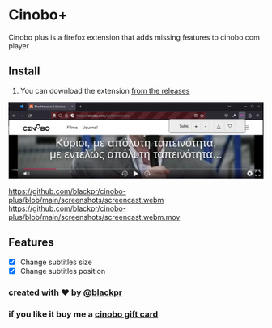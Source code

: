 # Cinobo+

Cinobo plus is a firefox extension that adds missing features to cinobo.com player

## Install

1. You can download the extension [from the releases](https://github.com/blackpr/cinobo-plus/releases)

![screenshot](./screenshots/subs-screenshot.png)

https://github.com/blackpr/cinobo-plus/blob/main/screenshots/screencast.webm
https://github.com/blackpr/cinobo-plus/blob/main/screenshots/screencast.webm.mov

## Features

- [x] Change subtitles size
- [x] Change subtitles position

### created with ❤️ by [@blackpr](https://twitter.com/blackpr)

### if you like it buy me a [cinobo gift card](https://cinobo.com/gift-card)
